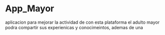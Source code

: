 # App_Mayor
aplicacion para mejorar la actividad de
con esta plataforma el adulto mayor podra compartir sus experienicas y conocimeintos, ademas de una 

